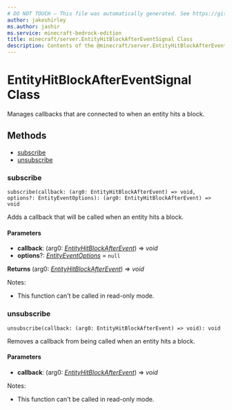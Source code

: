 ```yaml
---
# DO NOT TOUCH — This file was automatically generated. See https://github.com/mojang/minecraftapidocsgenerator to modify descriptions, examples, etc.
author: jakeshirley
ms.author: jashir
ms.service: minecraft-bedrock-edition
title: minecraft/server.EntityHitBlockAfterEventSignal Class
description: Contents of the @minecraft/server.EntityHitBlockAfterEventSignal class.
---
```

# EntityHitBlockAfterEventSignal Class

Manages callbacks that are connected to when an entity hits a block.

## Methods
- [subscribe](#subscribe)
- [unsubscribe](#unsubscribe)

### **subscribe**
`
subscribe(callback: (arg0: EntityHitBlockAfterEvent) => void, options?: EntityEventOptions): (arg0: EntityHitBlockAfterEvent) => void
`

Adds a callback that will be called when an entity hits a block.

#### **Parameters**
- **callback**: (arg0: [*EntityHitBlockAfterEvent*](EntityHitBlockAfterEvent.md)) => *void*
- **options**?: [*EntityEventOptions*](EntityEventOptions.md) = `null`

**Returns** (arg0: [*EntityHitBlockAfterEvent*](EntityHitBlockAfterEvent.md)) => *void*
  
Notes:
- This function can't be called in read-only mode.

### **unsubscribe**
`
unsubscribe(callback: (arg0: EntityHitBlockAfterEvent) => void): void
`

Removes a callback from being called when an entity hits a block.

#### **Parameters**
- **callback**: (arg0: [*EntityHitBlockAfterEvent*](EntityHitBlockAfterEvent.md)) => *void*
  
Notes:
- This function can't be called in read-only mode.
